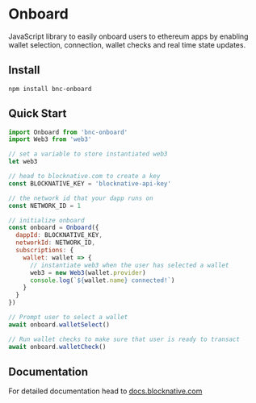# Onboard

JavaScript library to easily onboard users to ethereum apps by enabling wallet selection, connection, wallet checks and real time state updates.

## Install

`npm install bnc-onboard`

## Quick Start

```javascript
import Onboard from 'bnc-onboard'
import Web3 from 'web3'

// set a variable to store instantiated web3
let web3

// head to blocknative.com to create a key
const BLOCKNATIVE_KEY = 'blocknative-api-key'

// the network id that your dapp runs on
const NETWORK_ID = 1

// initialize onboard
const onboard = Onboard({
  dappId: BLOCKNATIVE_KEY,
  networkId: NETWORK_ID,
  subscriptions: {
    wallet: wallet => {
      // instantiate web3 when the user has selected a wallet
      web3 = new Web3(wallet.provider)
      console.log(`${wallet.name} connected!`)
    }
  }
})

// Prompt user to select a wallet
await onboard.walletSelect()

// Run wallet checks to make sure that user is ready to transact
await onboard.walletCheck()
```

## Documentation

For detailed documentation head to [docs.blocknative.com](https://docs.blocknative.com/onboard)
